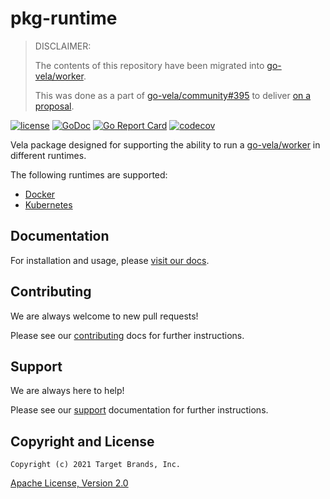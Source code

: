 # pkg-runtime

> DISCLAIMER:
>
> The contents of this repository have been migrated into [go-vela/worker](https://github.com/go-vela/worker).
>
> This was done as a part of [go-vela/community#395](https://github.com/go-vela/community/issues/395) to deliver [on a proposal](https://github.com/go-vela/community/blob/master/proposals/2021/08-25_repo-structure.md).

[![license](https://img.shields.io/crates/l/gl.svg)](../LICENSE)
[![GoDoc](https://godoc.org/github.com/go-vela/pkg-runtime?status.svg)](https://godoc.org/github.com/go-vela/pkg-runtime)
[![Go Report Card](https://goreportcard.com/badge/go-vela/pkg-runtime)](https://goreportcard.com/report/go-vela/pkg-runtime)
[![codecov](https://codecov.io/gh/go-vela/pkg-runtime/branch/master/graph/badge.svg)](https://codecov.io/gh/go-vela/pkg-runtime)

Vela package designed for supporting the ability to run a [go-vela/worker](https://github.com/go-vela/worker) in different runtimes.

The following runtimes are supported:

* [Docker](https://docker.io/)
* [Kubernetes](https://kubernetes.io/)

## Documentation

For installation and usage, please [visit our docs](https://go-vela.github.io/docs).

## Contributing

We are always welcome to new pull requests!

Please see our [contributing](CONTRIBUTING.md) docs for further instructions.

## Support

We are always here to help!

Please see our [support](SUPPORT.md) documentation for further instructions.

## Copyright and License

```
Copyright (c) 2021 Target Brands, Inc.
```

[Apache License, Version 2.0](http://www.apache.org/licenses/LICENSE-2.0)
